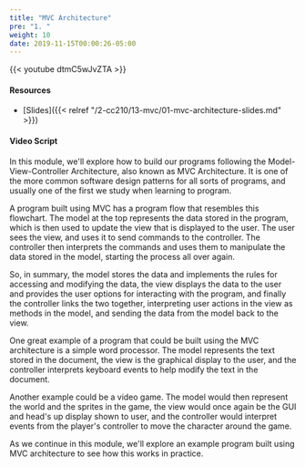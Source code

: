 ```yaml
---
title: "MVC Architecture"
pre: "1. "
weight: 10
date: 2019-11-15T00:00:26-05:00
---
```


{{< youtube dtmC5wJvZTA >}}

#### Resources

* [Slides]({{< relref "/2-cc210/13-mvc/01-mvc-architecture-slides.md" >}})

#### Video Script

In this module, we'll explore how to build our programs following the Model-View-Controller Architecture, also known as MVC Architecture. It is one of the more common software design patterns for all sorts of programs, and usually one of the first we study when learning to program.

A program built using MVC has a program flow that resembles this flowchart. The model at the top represents the data stored in the program, which is then used to update the view that is displayed to the user. The user sees the view, and uses it to send commands to the controller. The controller then interprets the commands and uses them to manipulate the data stored in the model, starting the process all over again.

So, in summary, the model stores the data and implements the rules for accessing and modifying the data, the view displays the data to the user and provides the user options for interacting with the program, and finally the controller links the two together, interpreting user actions in the view as methods in the model, and sending the data from the model back to the view.

One great example of a program that could be built using the MVC architecture is a simple word processor. The model represents the text stored in the document, the view is the graphical display to the user, and the controller interprets keyboard events to help modify the text in the document.

Another example could be a video game. The model would then represent the world and the sprites in the game, the view would once again be the GUI and head's up display shown to user, and the controller would interpret events from the player's controller to move the character around the game.

As we continue in this module, we'll explore an example program built using MVC architecture to see how this works in practice.
